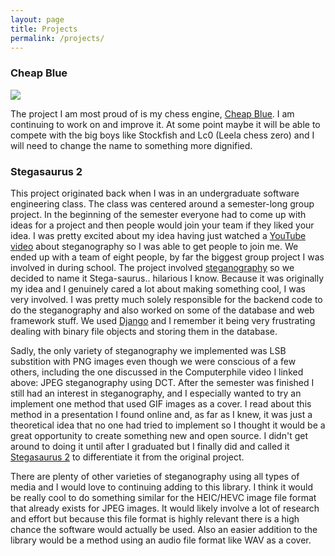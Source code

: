 ```yaml
---
layout: page
title: Projects
permalink: /projects/
---
```


### Cheap Blue
[![](/assets/favicon.ico)][cheap-blue]

The project I am most proud of is my chess engine, [Cheap Blue][cheap-blue]. I am continuing to work on and improve it. At some point maybe it will be able to compete with the big boys like Stockfish and Lc0 (Leela chess zero) and I will need to change the name to something more dignified.

### Stegasaurus 2
This project originated back when I was in an undergraduate software engineering class. The class was centered around a semester-long group project. In the beginning of the semester everyone had to come up with ideas for a project and then people would join your team if they liked your idea. I was pretty excited about my idea having just watched a [YouTube video][computerphile-video] about steganography so I was able to get people to join me. We ended up with a team of eight people, by far the biggest group project I was involved in during school. The project involved [steganography][steganography] so we decided to name it Stega-saurus.. hilarious I know. Because it was originally my idea and I genuinely cared a lot about making something cool, I was very involved. I was pretty much solely responsible for the backend code to do the steganography and also worked on some of the database and web framework stuff. We used [Django][django] and I remember it being very frustrating dealing with binary file objects and storing them in the database.

Sadly, the only variety of steganography we implemented was LSB substition with PNG images even though we were conscious of a few others, including the one discussed in the Computerphile video I linked above: JPEG steganography using DCT. After the semester was finished I still had an interest in steganography, and I especially wanted to try an implement one method that used GIF images as a cover. I read about this method in a presentation I found online and, as far as I knew, it was just a theoretical idea that no one had tried to implement so I thought it would be a great opportunity to create something new and open source. I didn't get around to doing it until after I graduated but I finally did and called it [Stegasaurus 2][stegasaurus-2] to differentiate it from the original project.

There are plenty of other varieties of steganography using all types of media and I would love to continuing adding to this library. I think it would be really cool to do something similar for the HEIC/HEVC image file format that already exists for JPEG images. It would likely involve a lot of research and effort but because this file format is highly relevant there is a high chance the software would actually be used. Also an easier addition to the library would be a method using an audio file format like WAV as a cover.


[stegasaurus-2]: https://github.com/dfish13/Stegasaurus2
[django]: https://www.djangoproject.com/start/overview/
[computerphile-video]: https://youtu.be/TWEXCYQKyDc
[steganography]: https://en.wikipedia.org/wiki/Steganography
[cheap-blue]: https://d16mc0nsndq3dv.cloudfront.net/